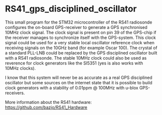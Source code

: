 # RS41_gps_disciplined_oscillator
This small program for the STM32 microcontroller of the RS41 radiosonde configures the on-board GPS-receiver to generate a GPS synchronised 10MHz clock signal. The clock signal is present on pin 39 of the GPS-chip if the receiver manages to synchronize itself with the GPS-system. This clock signal could be used for a very stable local oscillator reference clock when receiving signals on the 10GHz band (for example Oscar 100). The crystal of a standard PLL-LNB could be replaced by the GPS disciplined oscillator built with a RS41 radiosonde. The stable 10MHz clock could also be used as reverence for clock generators like the SI5351 (yes is also works with 10MHz clocks).

I know that this system will never be as accurate as a real GPS disciplined oscillator but some sources on the internet state that it is possible to build clock generators with a stability of 0.01ppm @ 100MHz with u-blox GPS-receivers.

More information about the RS41 hardware: https://github.com/bazjo/RS41_Hardware

